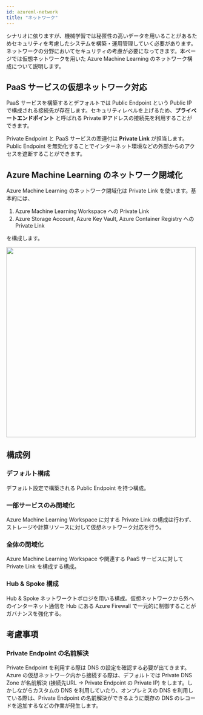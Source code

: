 ```yaml
---
id: azureml-network
title: "ネットワーク"
---
```


シナリオに依りますが、機械学習では秘匿性の高いデータを用いることがあるためセキュリティを考慮したシステムを構築・運用管理していく必要があります。ネットワークの分野においてセキュリティの考慮が必要になってきます。本ページでは仮想ネットワークを用いた Azure Machine Learning のネットワーク構成について説明します。


## PaaS サービスの仮想ネットワーク対応

PaaS サービスを構築するとデフォルトでは Public Endpoint という Public IP で構成される接続先が存在します。セキュリティレベルを上げるため、**プライベートエンドポイント** と呼ばれる Private IPアドレスの接続先を利用することができます。

Private Endpoint と PaaS サービスの牽連付は **Private Link** が担当します。Public Endpoint を無効化することでインターネット環境などの外部からのアクセスを遮断することができます。




## Azure Machine Learning のネットワーク閉域化

Azure Machine Learning のネットワーク閉域化は Private Link を使います。基本的には、

1. Azure Machine Learning Workspace への Private Link
1. Azure Storage Account, Azure Key Vault, Azure Container Registry への Private Link

を構成します。

<img src="https://docs.microsoft.com/ja-JP/azure/machine-learning/media/how-to-network-security-overview/secure-workspace-resources.svg" width="500" />


## 構成例
### デフォルト構成
デフォルト設定で構築される Public Endpoint を持つ構成。


### 一部サービスのみ閉域化
Azure Machine Learning Workspace に対する Private Link の構成は行わず、ストレージや計算リソースに対して仮想ネットワーク対応を行う。


### 全体の閉域化
Azure Machine Learning Workspace や関連する PaaS サービスに対して Private Link を構成する構成。


### Hub & Spoke 構成
Hub & Spoke ネットワークトポロジを用いる構成。仮想ネットワークから外へのインターネット通信を Hub にある Azure Firewall で一元的に制御することがガバナンスを強化する。


## 考慮事項
### Private Endpoint の名前解決

Private Endpoint を利用する際は DNS の設定を確認する必要が出てきます。Azure の仮想ネットワーク内から接続する際は、デフォルトでは Private DNS Zone が名前解決 (接続先URL → Private Endpoint の Private IP) をします。しかしながらカスタムの DNS を利用していたり、オンプレミスの DNS を利用している際は、Private Endpoint の名前解決ができるように既存の DNS のレコードを追加するなどの作業が発生します。
